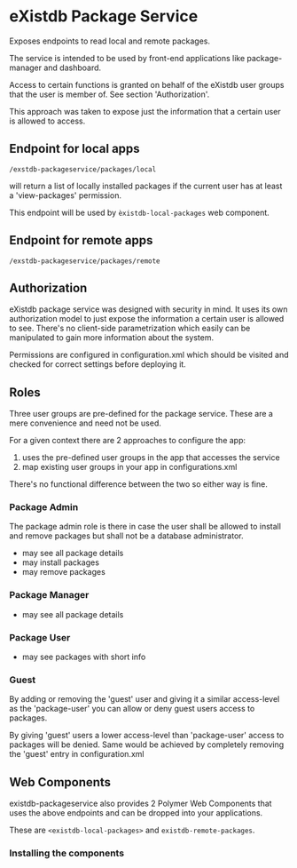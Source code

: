 # eXistdb Package Service

Exposes endpoints to read local and remote packages.

The service is intended to be used by front-end applications like
package-manager and dashboard.

Access to certain functions is granted on behalf of the eXistdb
user groups that the user is member of. See section 'Authorization'.

This approach was taken to expose just the information that a certain user is allowed to access.

## Endpoint for local apps

```
/exstdb-packageservice/packages/local
```

will return a list of locally installed packages if the 
current user has at least a 'view-packages' permission.

This endpoint will be used by ``èxistdb-local-packages`` web component.

## Endpoint for remote apps

```
/exstdb-packageservice/packages/remote
```


## Authorization

eXistdb package service was designed with security in mind. It uses its own authorization model to just expose the information a certain user is
allowed to see. There's no client-side parametrization which easily can be manipulated to gain more information
about the system.

Permissions are configured in configuration.xml which should be visited and checked for correct settings before
deploying it. 

## Roles

Three user groups are pre-defined for the package service. These are a mere convenience and need not be used.

For a given context there are 2 approaches to configure the app:

1. uses the pre-defined user groups in the app that accesses the service
1. map existing user groups in your app in configurations.xml

There's no functional difference between the two so either way is fine.

### Package Admin

The package admin role is there in case the user shall be allowed to install and remove packages but shall not
be a database administrator.

* may see all package details
* may install packages
* may remove packages

### Package Manager 

* may see all package details

### Package User

* may see packages with short info

### Guest

By adding or removing the 'guest' user and giving it a similar access-level as the 'package-user' you can
allow or deny guest users access to packages.

By giving 'guest' users a lower access-level than 'package-user' access to packages will be denied. Same
would be achieved by completely removing the 'guest' entry in configuration.xml

## Web Components

existdb-packageservice also provides 2 Polymer Web Components that uses the above endpoints and can be dropped
into your applications.

These are ```<existdb-local-packages>``` and ```existdb-remote-packages```.

### Installing the components



